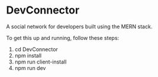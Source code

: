 # DevConnector 

A social network for developers built using the MERN stack.

To get this up and running, follow these steps:

1) cd DevConnector
2) npm install
3) npm run client-install
4) npm run dev